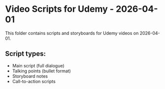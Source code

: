 # Video Scripts for Udemy - 2026-04-01

This folder contains scripts and storyboards for Udemy videos on 2026-04-01.

## Script types:
- Main script (full dialogue)
- Talking points (bullet format)
- Storyboard notes
- Call-to-action scripts
